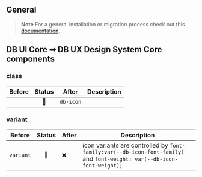 ## General

> **Note**
> For a general installation or migration process check out this [documentation](https://www.npmjs.com/package/@db-ux/core-components).

## DB UI Core ➡ DB UX Design System Core components

### class

| Before | Status | After     | Description |
| ------ | :----: | --------- | ----------- |
|        |   🔁   | `db-icon` |             |

### variant

| Before    | Status | After | Description                                                                                                             |
| --------- | :----: | ----- | ----------------------------------------------------------------------------------------------------------------------- |
| `variant` |   🔁   | ❌    | icon variants are controlled by `font-family:var(--db-icon-font-family)` and `font-weight: var(--db-icon-font-weight);` |
